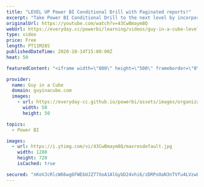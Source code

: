 ```yaml
---
title: "LEVEL UP Power BI Conditional Drill with Paginated reports!"
excerpt: "Take Power BI Conditional Drill to the next level by incorporating Paginated reports with your strategy! Patrick shows a customer scenario that he solved using this approach.  Paginated reports doc: https://docs.microsoft.com/power-bi/paginated-reports/paginated-reports-report-builder-power-bi  Power"
originalUrl: https://youtube.com/watch?v=43CwBmaym8Q
webUrl: https://everyday.cc/powerbi/learning/videos/guy-in-a-cube-level-up-power-bi-conditional-drill-with-paginated-reports/
type: video
price: Free
length: PT11M28S
publishedDateTime: 2020-10-14T15:00:00Z
heat: 50

featuredContent: "<iframe width=\"800\" height=\"500\" frameborder=\"0\" src=\"https://www.youtube.com/embed/43CwBmaym8Q\" allow=\"accelerometer; autoplay; encrypted-media; gyroscope; picture-in-picture\" allowfullscreen></iframe>"

provider:
  name: Guy in a Cube
  domain: guyinacube.com
  images:
    - url: https://everyday-cc.github.io/powerbi/assets/images/organizations/guyinacube.com-50x50.jpg
      width: 50
      height: 50

topics:
  - Power BI

images:
  - url: https://i.ytimg.com/vi/43CwBmaym8Q/maxresdefault.jpg
    width: 1280
    height: 720
    isCached: true

secured: "nKoVJcRlcW66wg6FWEbUJZ77XoA1AlGybD24vhi6/zDRPoOaN3nTVfu4LVzwLMlwEIIAxADJ9qP7cvk/HzvmqmvajVE0MnL/oVXXtgHn4OkZrlxYKBpDiqcMSNfjMYxEqpKxm/K/T41yLn42fJnRuFYvX2c7urIudWokBdtFFz/yxkalCGxqnPkLLCy2mNdE7dKeNkRszGPV8lHqbkmV/i18WznD+72Y/kjqylXEfE1hnRNEJKa8jXERhacw9eLFs4p5DuSJXEuu0dywfn/WdsoJiFB5g3YahyULfMruMqzVt7nafRX911lW4xexomy7dtLZGgyS1rGs47HrVcLH+lm+Cs/5lMIORyHsV24WyF99KWtsKw1VS/ngTvUtrjEIjVMeTBbzgh8hatqu9MGbmzOCU0Tr0smWHU4S9Oz8EQI=;76WCEN0hwHpHoorndjCeNQ=="
---
```


